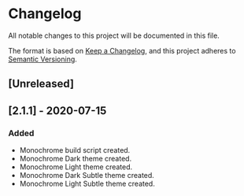 # Changelog

All notable changes to this project will be documented in this file.

The format is based on [Keep a Changelog](https://keepachangelog.com/en/1.0.0/),
and this project adheres to [Semantic Versioning](https://semver.org/spec/v2.0.0.html).

## [Unreleased]

## [2.1.1] - 2020-07-15

### Added

- Monochrome build script created.
- Monochrome Dark theme created.
- Monochrome Light theme created.
- Monochrome Dark Subtle theme created.
- Monochrome Light Subtle theme created.
